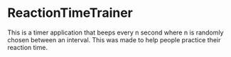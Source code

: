 # ReactionTimeTrainer
This is a timer application that beeps every n second where n is randomly chosen between an interval. This was made to help people practice their reaction time.
